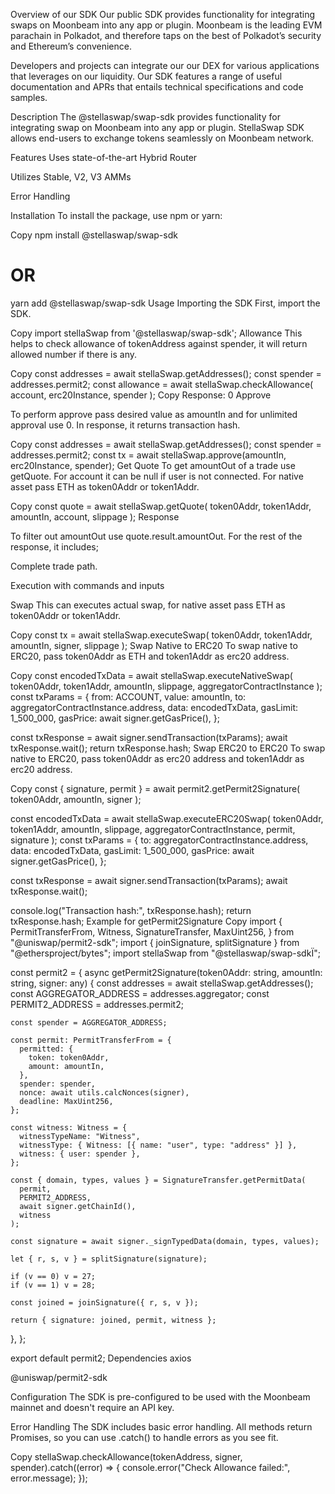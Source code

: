 Overview of our SDK
Our public SDK provides functionality for integrating swaps on Moonbeam into any app or plugin. Moonbeam is the leading EVM parachain in Polkadot, and therefore taps on the best of Polkadot’s security and Ethereum’s convenience.

Developers and projects can integrate our our DEX for various applications that leverages on our liquidity. Our SDK features a range of useful documentation and APRs that entails technical specifications and code samples.

Description
The @stellaswap/swap-sdk provides functionality for integrating swap on Moonbeam into any app or plugin. StellaSwap SDK allows end-users to exchange tokens seamlessly on Moonbeam network.

Features
Uses state-of-the-art Hybrid Router

Utilizes Stable, V2, V3 AMMs

Error Handling

Installation
To install the package, use npm or yarn:

Copy
npm install @stellaswap/swap-sdk
# OR
yarn add @stellaswap/swap-sdk
Usage
Importing the SDK
First, import the SDK.

Copy
import stellaSwap from '@stellaswap/swap-sdk';
Allowance
This helps to check allowance of tokenAddress against spender, it will return allowed number if there is any.

Copy
const addresses = await stellaSwap.getAddresses();
const spender = addresses.permit2;
const allowance = await stellaSwap.checkAllowance(
  account,
  erc20Instance,
  spender
);
Copy
Response: 0
Approve

To perform approve pass desired value as amountIn and for unlimited approval use 0. In response, it returns transaction hash.

Copy
const addresses = await stellaSwap.getAddresses();
const spender = addresses.permit2;
const tx = await stellaSwap.approve(amountIn, erc20Instance, spender);
Get Quote
To get amountOut of a trade use getQuote. For account it can be null if user is not connected. For native asset pass ETH as token0Addr or token1Addr.

Copy
const quote = await stellaSwap.getQuote(
  token0Addr,
  token1Addr,
  amountIn,
  account,
  slippage
);
Response

To filter out amountOut use quote.result.amountOut. For the rest of the response, it includes;

Complete trade path.

Execution with commands and inputs

Swap
This can executes actual swap, for native asset pass ETH as token0Addr or token1Addr.

Copy
const tx = await stellaSwap.executeSwap(
  token0Addr,
  token1Addr,
  amountIn,
  signer,
  slippage
);
Swap Native to ERC20
To swap native to ERC20, pass token0Addr as ETH and token1Addr as erc20 address.

Copy
const encodedTxData = await stellaSwap.executeNativeSwap(
  token0Addr,
  token1Addr,
  amountIn,
  slippage,
  aggregatorContractInstance
);
const txParams = {
  from: ACCOUNT,
  value: amountIn,
  to: aggregatorContractInstance.address,
  data: encodedTxData,
  gasLimit: 1_500_000,
  gasPrice: await signer.getGasPrice(),
};

const txResponse = await signer.sendTransaction(txParams);
await txResponse.wait();
return txResponse.hash;
Swap ERC20 to ERC20
To swap native to ERC20, pass token0Addr as erc20 address and token1Addr as erc20 address.

Copy
const { signature, permit } = await permit2.getPermit2Signature(
  token0Addr,
  amountIn,
  signer
);

const encodedTxData = await stellaSwap.executeERC20Swap(
  token0Addr,
  token1Addr,
  amountIn,
  slippage,
  aggregatorContractInstance,
  permit,
  signature
);
const txParams = {
  to: aggregatorContractInstance.address,
  data: encodedTxData,
  gasLimit: 1_500_000,
  gasPrice: await signer.getGasPrice(),
};

const txResponse = await signer.sendTransaction(txParams);
await txResponse.wait();

console.log("Transaction hash:", txResponse.hash);
return txResponse.hash;
Example for getPermit2Signature
Copy
import {
  PermitTransferFrom,
  Witness,
  SignatureTransfer,
  MaxUint256,
} from "@uniswap/permit2-sdk";
import { joinSignature, splitSignature } from "@ethersproject/bytes";
import stellaSwap from "@stellaswap/swap-sdkÏ";

const permit2 = {
  async getPermit2Signature(token0Addr: string, amountIn: string, signer: any) {
    const addresses = await stellaSwap.getAddresses();
    const AGGREGATOR_ADDRESS = addresses.aggregator;
    const PERMIT2_ADDRESS = addresses.permit2;

    const spender = AGGREGATOR_ADDRESS;

    const permit: PermitTransferFrom = {
      permitted: {
        token: token0Addr,
        amount: amountIn,
      },
      spender: spender,
      nonce: await utils.calcNonces(signer),
      deadline: MaxUint256,
    };

    const witness: Witness = {
      witnessTypeName: "Witness",
      witnessType: { Witness: [{ name: "user", type: "address" }] },
      witness: { user: spender },
    };

    const { domain, types, values } = SignatureTransfer.getPermitData(
      permit,
      PERMIT2_ADDRESS,
      await signer.getChainId(),
      witness
    );

    const signature = await signer._signTypedData(domain, types, values);

    let { r, s, v } = splitSignature(signature);

    if (v == 0) v = 27;
    if (v == 1) v = 28;

    const joined = joinSignature({ r, s, v });

    return { signature: joined, permit, witness };
  },
};

export default permit2;
Dependencies
axios

@uniswap/permit2-sdk

Configuration
The SDK is pre-configured to be used with the Moonbeam mainnet and doesn't require an API key.

Error Handling
The SDK includes basic error handling. All methods return Promises, so you can use .catch() to handle errors as you see fit.

Copy
stellaSwap.checkAllowance(tokenAddress, signer, spender).catch((error) => {
  console.error("Check Allowance failed:", error.message);
});